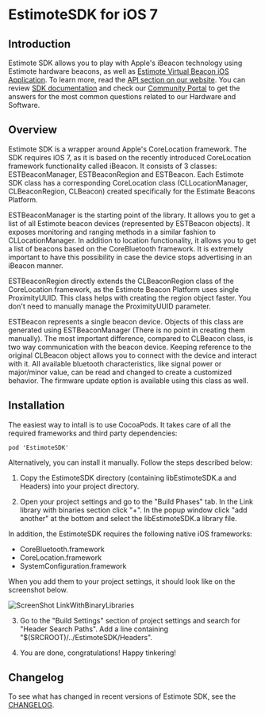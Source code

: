 EstimoteSDK for iOS 7
=======

Introduction
-------

Estimote SDK allows you to play with Apple's iBeacon technology using Estimote hardware beacons, as well as [Estimote Virtual Beacon iOS Application](https://itunes.apple.com/us/app/estimote-virtual-beacon/id686915066). To learn more, read the [API section on our website](http://estimote.com/api/index.html#). You can review [SDK documentation](http://estimote.github.io/iOS-SDK/) and check our [Community Portal](http://community.estimote.com) to get the answers for the most common questions related to our Hardware and Software.

Overview
-------


Estimote SDK is a wrapper around Apple's CoreLocation framework. The SDK requires iOS 7, as it is based on the recently introduced CoreLocation framework functionality called iBeacon. It consists of 3 classes: ESTBeaconManager, ESTBeaconRegion and ESTBeacon. Each Estimote SDK class has a corresponding CoreLocation class (CLLocationManager, CLBeaconRegion, CLBeacon) created specifically for the Estimate Beacons Platform.

ESTBeaconManager is the starting point of the library. It allows you to get a list of all Estimote beacon devices (represented by ESTBeacon objects). It exposes monitoring and ranging methods in a similar fashion to CLLocationManager. In addition to location functionality, it allows you to get a list of beacons based on the CoreBluetooth framework. It is extremely important to have this possibility in case the device stops advertising in an iBeacon manner.

ESTBeaconRegion directly extends the CLBeaconRegion class of the CoreLocation framework, as the Estimote Beacon Platform uses single ProximityUUID. This class helps with creating the region object faster. You don't need to manually manage the ProximityUUID parameter.

ESTBeacon represents a single beacon device. Objects of this class are generated using ESTBeaconManager (There is no point in creating them manually). The most important difference, compared to CLBeacon class, is two way communication with the beacon device. Keeping reference to the original CLBeacon object allows you to connect with the device and interact with it. All available bluetooth characteristics, like signal power or major/minor value, can be read and changed to create a customized behavior. The firmware update option is available using this class as well.


Installation
-------

The easiest way to intall is to use CocoaPods. It takes care of all the required frameworks and third party dependencies:

```
pod 'EstimoteSDK'
```

Alternatively, you can install it manually. Follow the steps described below:

1. Copy the EstimoteSDK directory (containing libEstimoteSDK.a and Headers) into your project directory.

2. Open your project settings and go to the "Build Phases" tab. In the Link library with binaries section click "+". In the popup window click "add another" at the bottom and select the libEstimoteSDK.a library file.

  In addition, the EstimoteSDK requires the following native iOS frameworks:
  * CoreBluetooth.framework
  * CoreLocation.framework
  * SystemConfiguration.framework

  When you add them to your project settings, it should look like on the screenshot below.

  ![ScreenShot LinkWithBinaryLibraries](http://estimote.com/api/BuildPhasesScreenshot.png)

3. Go to the "Build Settings" section of project settings and search for "Header Search Paths". Add a line containing "$(SRCROOT)/../EstimoteSDK/Headers".

4. You are done, congratulations! Happy tinkering!

Changelog
-------

To see what has changed in recent versions of Estimote SDK, see the [CHANGELOG](https://github.com/Estimote/iOS-SDK/blob/master/CHANGELOG.md).
